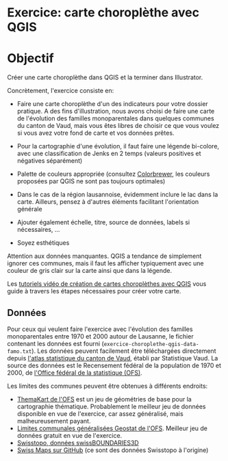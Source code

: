 # Exercice: carte choroplèthe avec QGIS


# Objectif

Créer une carte choroplèthe dans QGIS et la terminer dans Illustrator.

Concrètement, l'exercice consiste en:

- Faire une carte choroplèthe d'un des indicateurs pour votre dossier pratique. A des fins d'illustration, nous avons choisi de faire une carte de l'évolution des familles monoparentales dans quelques communes du canton de Vaud, mais vous êtes libres de choisir ce que vous voulez si vous avez votre fond de carte et vos données prêtes.

- Pour la cartographie d'une évolution, il faut faire une légende bi-colore, avec une classification de Jenks en 2 temps (valeurs positives et négatives séparément)

- Palette de couleurs appropriée (consultez [Colorbrewer](http://colorbrewer2.org/), les couleurs proposées par QGIS ne sont pas toujours optimales)

- Dans le cas de la région lausannoise, évidemment inclure le lac dans la carte. Ailleurs, pensez à d'autres éléments facilitant l'orientation générale

- Ajouter également échelle, titre, source de données, labels si nécessaires, ...

- Soyez esthétiques


Attention aux données manquantes. QGIS a tendance de simplement ignorer ces communes, mais il faut les afficher typiquement avec une couleur de gris clair sur la carte ainsi que dans la légende.


Les [tutoriels vidéo de création de cartes choroplèthes avec QGIS](https://www.youtube.com/playlist?list=PLbjixabFMUzNNbpkTFE_c_Q9b4o2qAepS) vous guide à travers les étapes nécessaires pour créer votre carte.



## Données

Pour ceux qui veulent faire l'exercice avec l'évolution des familles monoparentales entre 1970 et 2000 autour de Lausanne, le fichier contenant les données est fourni (`exercice-choroplethe-qgis-data-famo.txt`). Les données peuvent facilement être téléchargées directement depuis [l'atlas statistique du canton de Vaud](http://www.scris.vd.ch/Default.aspx?DomId=2091), établi par Statistique Vaud. La source des données est le Recensement fédéral de la population de 1970 et 2000, de [l'Office fédéral de la statistique (OFS)](http://www.bfs.admin.ch/bfs/portal/fr/index.html/).

Les limites des communes peuvent être obtenues à différents endroits:

- [ThemaKart de l'OFS](http://www.bfs.admin.ch/bfs/portal/fr/index/regionen/thematische_karten/01/02.html) est un jeu de géométries de base pour la cartographie thématique. Probablement le meilleur jeu de données disponible en vue de l'exercice, car assez généralisé, mais malheureusement payant.
- [Limites communales généralisées Geostat de l'OFS](http://www.bfs.admin.ch/bfs/portal/fr/index/dienstleistungen/geostat/datenbeschreibung/generalisierte_gemeindegrenzen.html). Meilleur jeu de données gratuit en vue de l'exercice.
- [Swisstopo, données swissBOUNDARIES3D](http://www.swisstopo.admin.ch/internet/swisstopo/fr/home/products/landscape/swissBOUNDARIES3D.html)
- [Swiss Maps sur GitHub](https://github.com/interactivethings/swiss-maps) (ce sont des données Swisstopo à l'origine)


